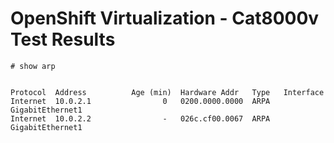 # OpenShift Virtualization - Cat8000v Test Results

```
# show arp


Protocol  Address          Age (min)  Hardware Addr   Type   Interface
Internet  10.0.2.1                0   0200.0000.0000  ARPA   GigabitEthernet1
Internet  10.0.2.2                -   026c.cf00.0067  ARPA   GigabitEthernet1
```
